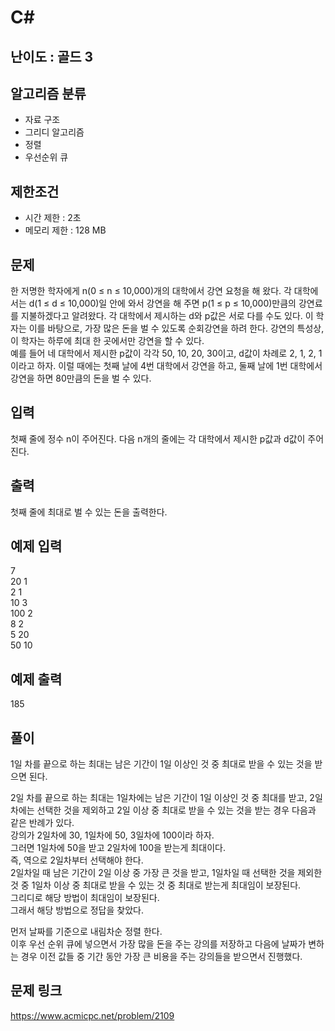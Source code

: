 # C#

## 난이도 : 골드 3

## 알고리즘 분류
  - 자료 구조
  - 그리디 알고리즘
  - 정렬
  - 우선순위 큐

## 제한조건
  - 시간 제한 : 2초
  - 메모리 제한 : 128 MB

## 문제
한 저명한 학자에게 n(0 ≤ n ≤ 10,000)개의 대학에서 강연 요청을 해 왔다. 각 대학에서는 d(1 ≤ d ≤ 10,000)일 안에 와서 강연을 해 주면 p(1 ≤ p ≤ 10,000)만큼의 강연료를 지불하겠다고 알려왔다. 각 대학에서 제시하는 d와 p값은 서로 다를 수도 있다. 이 학자는 이를 바탕으로, 가장 많은 돈을 벌 수 있도록 순회강연을 하려 한다. 강연의 특성상, 이 학자는 하루에 최대 한 곳에서만 강연을 할 수 있다.<br/>
예를 들어 네 대학에서 제시한 p값이 각각 50, 10, 20, 30이고, d값이 차례로 2, 1, 2, 1 이라고 하자. 이럴 때에는 첫째 날에 4번 대학에서 강연을 하고, 둘째 날에 1번 대학에서 강연을 하면 80만큼의 돈을 벌 수 있다.<br/>


## 입력
첫째 줄에 정수 n이 주어진다. 다음 n개의 줄에는 각 대학에서 제시한 p값과 d값이 주어진다.<br/>


## 출력
첫째 줄에 최대로 벌 수 있는 돈을 출력한다.<br/>


## 예제 입력
7<br/>
20 1<br/>
2 1<br/>
10 3<br/>
100 2<br/>
8 2<br/>
5 20<br/>
50 10<br/>


## 예제 출력
185<br/>


## 풀이
1일 차를 끝으로 하는 최대는 남은 기간이 1일 이상인 것 중 최대로 받을 수 있는 것을 받으면 된다.<br/>


2일 차를 끝으로 하는 최대는 1일차에는 남은 기간이 1일 이상인 것 중 최대를 받고, 2일차에는 선택한 것을 제외하고 2일 이상 중 최대로 받을 수 있는 것을 받는 경우 다음과 같은 반례가 있다.<br/>
강의가 2일차에 30, 1일차에 50, 3일차에 100이라 하자.<br/>
그러면 1일차에 50을 받고 2일차에 100을 받는게 최대이다.<br/>
즉, 역으로 2일차부터 선택해야 한다.<br/>
2일차일 때 남은 기간이 2일 이상 중 가장 큰 것을 받고, 1일차일 때 선택한 것을 제외한 것 중 1일차 이상 중 최대로 받을 수 있는 것 중 최대로 받는게 최대임이 보장된다.<br/>
그리디로 해당 방법이 최대임이 보장된다.<br/>
그래서 해당 방법으로 정답을 찾았다.<br/>

먼저 날짜를 기준으로 내림차순 정렬 한다.<br/>
이후 우선 순위 큐에 넣으면서 가장 많을 돈을 주는 강의를 저장하고 다음에 날짜가 변하는 경우 이전 값들 중 기간 동안 가장 큰 비용을 주는 강의들을 받으면서 진행했다.<br/>


## 문제 링크
https://www.acmicpc.net/problem/2109